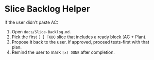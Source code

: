 # Slice Backlog Helper
If the user didn't paste AC:
1) Open `docs/Slice-Backlog.md`.
2) Pick the first `[ ] TODO` slice that includes a ready block (AC + Plan).
3) Propose it back to the user. If approved, proceed tests-first with that plan.
4) Remind the user to mark `[x] DONE` after completion.
